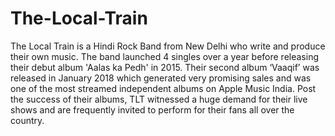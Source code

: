 # The-Local-Train
The Local Train is a Hindi Rock Band from New Delhi who write and produce their own music. The band launched 4 singles over a year before releasing their debut album 'Aalas ka Pedh' in 2015. Their second album ‘Vaaqif’ was released in January 2018 which generated very promising sales and was one of the most streamed independent albums on Apple Music India. Post the success of their albums, TLT witnessed a huge demand for their live shows and are frequently invited to perform for their fans all over the country.
